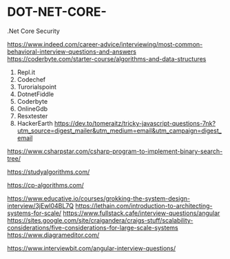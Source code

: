 # DOT-NET-CORE-
.Net Core Security

https://www.indeed.com/career-advice/interviewing/most-common-behavioral-interview-questions-and-answers
https://coderbyte.com/starter-course/algorithms-and-data-structures
1. Repl.it
2. Codechef
3. Turorialspoint
4. DotnetFiddle
5. Coderbyte
6. OnlineGdb
7. Resxtester
8. HackerEarth
https://dev.to/tomeraitz/tricky-javascript-questions-7nk?utm_source=digest_mailer&utm_medium=email&utm_campaign=digest_email

https://www.csharpstar.com/csharp-program-to-implement-binary-search-tree/

https://studyalgorithms.com/

https://cp-algorithms.com/

https://www.educative.io/courses/grokking-the-system-design-interview/3jEwl04BL7Q
https://lethain.com/introduction-to-architecting-systems-for-scale/
https://www.fullstack.cafe/interview-questions/angular 
https://sites.google.com/site/craigandera/craigs-stuff/scalability-considerations/five-considerations-for-large-scale-systems
https://www.diagrameditor.com/

https://www.interviewbit.com/angular-interview-questions/
